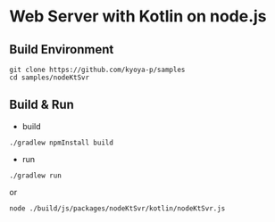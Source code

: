 Web Server with Kotlin on node.js
====

Build Environment
----
``` 
git clone https://github.com/kyoya-p/samples
cd samples/nodeKtSvr
```

Build & Run
----
- build
```
./gradlew npmInstall build
```
- run
```
./gradlew run
```

or 

```
node ./build/js/packages/nodeKtSvr/kotlin/nodeKtSvr.js 
```


